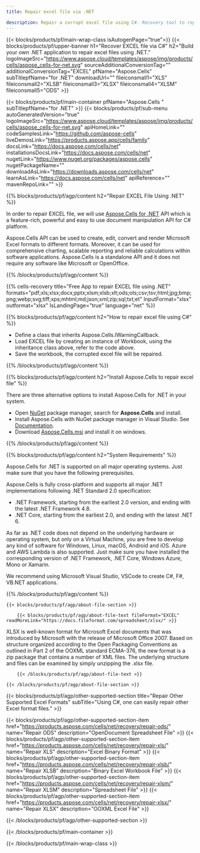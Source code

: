 ```yaml
---
title: Repair excel file via .NET

description: Repair a corrupt excel file using C#. Recovery tool to repair corrupted excel file within .NET application.
---
```


{{< blocks/products/pf/main-wrap-class isAutogenPage="true">}}
{{< blocks/products/pf/upper-banner h1="Recover EXCEL file via C#" h2="Build your own .NET application to repair excel files using .NET." logoImageSrc="https://www.aspose.cloud/templates/aspose/img/products/cells/aspose_cells-for-net.svg" sourceAdditionalConversionTag="" additionalConversionTag="EXCEL" pfName="Aspose.Cells" subTitlepfName="for .NET" downloadUrl="" fileiconsmall1="XLS" fileiconsmall2="XLSB" fileiconsmall3="XLSX" fileiconsmall4="XLSM" fileiconsmall5="ODS" >}}

{{< blocks/products/pf/main-container pfName="Aspose.Cells " subTitlepfName="for .NET" >}}
{{< blocks/products/pf/sub-menu autoGeneratedVersion="true" logoImageSrc="https://www.aspose.cloud/templates/aspose/img/products/cells/aspose_cells-for-net.svg" apiHomeLink="" codeSamplesLink="https://github.com/aspose-cells" liveDemosLink="https://products.aspose.app/cells/family" docsLink="https://docs.aspose.com/cells/net" installationsDocsLink="https://docs.aspose.com/cells/net" nugetLink="https://www.nuget.org/packages/aspose.cells" nugetPackageName="" downloadAsLink="https://downloads.aspose.com/cells/net" learnAsLink="https://docs.aspose.com/cells/net" apiReference="" mavenRepoLink="" >}}

{{% blocks/products/pf/agp/content h2="Repair EXCEL File Using .NET" %}}

 In order to repair EXCEL file, we will use
 [Aspose.Cells for .NET](https://products.aspose.com/cells/net) 
 API which is a feature-rich, powerful and easy to use document manipulation API for C# platform. 
 
 Aspose.Cells API can be used to create, edit, convert and render Microsoft Excel formats to different formats. Moreover, it can be used for comprehensive charting, scalable reporting and reliable calculations within software applications. Aspose.Cells is a standalone API and it does not require any software like Microsoft or OpenOffice.  

{{% /blocks/products/pf/agp/content %}}

{{% cells-recovery title="Free App to repair EXCEL file using .NET" formats="pdf;xls;xlsx;docx;pptx;xlsm;xlsb;xlt;ods;ots;csv;tsv;html;jpg;bmp;png;webp;svg;tiff;xps;mhtml;md;json;xml;zip;sql;txt;et" InputFormat="xlsx" outformat="xlsx" IsLandingPage="true" language="net" %}}

{{% blocks/products/pf/agp/content h2="How to repair excel file using C#" %}}

+  Define a class that inherits Aspose.Cells.IWarningCallback.
+  Load EXCEL file by creating an instance of Workbook, using the inheritance class above, refer to the code above.
+  Save the workbook, the corrupted excel file will be repaired.

{{% /blocks/products/pf/agp/content %}}


{{% blocks/products/pf/agp/content h2="Install Aspose.Cells to repair excel file" %}}

There are three alternative options to install Aspose.Cells for .NET in your system.
-  Open [NuGet](https://www.nuget.org/packages/aspose.cells) package manager, search for **Aspose.Cells** and install.
-  Install Aspose.Cells with NuGet package manager in Visual Studio. See [Documentation](https://docs.aspose.com/cells/net/getting-started/#install-asposecells-through-nuget). 
-  Download [Aspose.Cells.msi](https://releases.aspose.com/cells/net/) and install it on windows.

{{% /blocks/products/pf/agp/content %}}

    
{{% blocks/products/pf/agp/content h2="System Requirements" %}}

 Aspose.Cells for .NET is supported on all major operating systems. Just make sure that you have the following prerequisites.
 
Aspose.Cells is fully cross-platform and supports all major .NET implementations following .NET Standard 2.0 specification:
-  .NET Framework, starting from the earliest 2.0 version, and ending with the latest .NET Framework 4.8.
-  .NET Core, starting from the earliest 2.0, and ending with the latest .NET 6.

As far as .NET code does not depend on the underlying hardware or operating system, but only on a Virtual Machine, you are free to develop any kind of software for Windows, Linux, macOS, Android and iOS. Azure and AWS Lambda is also supported. Just make sure you have installed the corresponding version of .NET Framework, .NET Core, Windows Azure, Mono or Xamarin.

We recommend using Microsoft Visual Studio, VSCode to create C#, F#, VB.NET applications.

{{% /blocks/products/pf/agp/content %}}
    
    
<!-- aboutfile Starts -->

    {{< blocks/products/pf/agp/about-file-section >}}

        {{< blocks/products/pf/agp/about-file-text fileFormat="EXCEL" readMoreLink="https://docs.fileformat.com/spreadsheet/xlsx/" >}}
XLSX is well-known format for Microsoft Excel documents that was introduced by Microsoft with the release of Microsoft Office 2007. Based on structure organized according to the Open Packaging Conventions as outlined in Part 2 of the OOXML standard ECMA-376, the new format is a zip package that contains a number of XML files. The underlying structure and files can be examined by simply unzipping the .xlsx file.

        {{< /blocks/products/pf/agp/about-file-text >}}

    {{< /blocks/products/pf/agp/about-file-section >}}

<!-- aboutfile Ends -->

{{< blocks/products/pf/agp/other-supported-section title="Repair Other Supported Excel Formats" subTitle="Using C#, one can easily repair other Excel format files." >}}

{{< blocks/products/pf/agp/other-supported-section-item href="https://products.aspose.com/cells/net/recovery/repair-ods/" name="Repair ODS" description="OpenDocument Spreadsheet File" >}}
{{< blocks/products/pf/agp/other-supported-section-item href="https://products.aspose.com/cells/net/recovery/repair-xls/" name="Repair XLS" description="Excel Binary Format" >}}
{{< blocks/products/pf/agp/other-supported-section-item href="https://products.aspose.com/cells/net/recovery/repair-xlsb/" name="Repair XLSB" description="Binary Excel Workbook File" >}}
{{< blocks/products/pf/agp/other-supported-section-item href="https://products.aspose.com/cells/net/recovery/repair-xlsm/" name="Repair XLSM" description="Spreadsheet File" >}}
{{< blocks/products/pf/agp/other-supported-section-item href="https://products.aspose.com/cells/net/recovery/repair-xlsx/" name="Repair XLSX" description="OOXML Excel File" >}}

{{< /blocks/products/pf/agp/other-supported-section >}}

{{< /blocks/products/pf/main-container >}}
    
{{< /blocks/products/pf/main-wrap-class >}}
